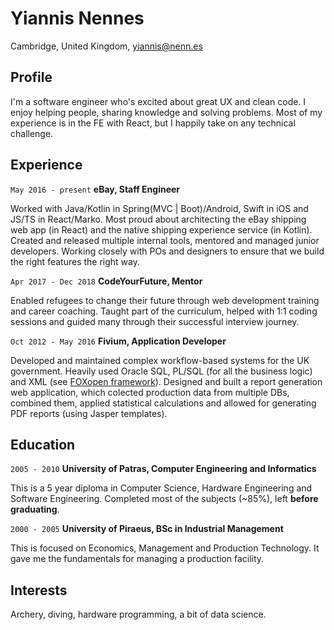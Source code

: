 # Yiannis Nennes
Cambridge, United Kingdom, [yiannis@nenn.es](mailto:yiannis@nenn.es)

## Profile
I'm a software engineer who's excited about great UX and clean code. I enjoy helping people, sharing knowledge and solving problems. Most of my experience is in the FE with React, but I happily take on any technical challenge.

## Experience

`May 2016 - present`
__eBay, Staff Engineer__

Worked with Java/Kotlin in Spring(MVC | Boot)/Android, Swift in iOS and JS/TS in React/Marko. Most proud about architecting the eBay shipping web app (in React) and the native shipping experience service (in Kotlin). Created and released multiple internal tools, mentored and managed junior developers. Working closely with POs and designers to ensure that we build the right features the right way.

`Apr 2017 - Dec 2018`
__CodeYourFuture, Mentor__

Enabled refugees to change their future through web development training and career coaching. Taught part of the curriculum, helped with 1:1 coding sessions and guided many through their successful interview journey.

`Oct 2012 - May 2016`
__Fivium, Application Developer__

Developed and maintained complex workflow-based systems for the UK government. Heavily used Oracle SQL, PL/SQL (for all the business logic) and XML (see [FOXopen framework](http://www.foxopen.net)). Designed and built a report generation web application, which colected production data from multiple DBs, combined them, applied statistical calculations and allowed for generating PDF reports (using Jasper templates).


## Education


`2005 - 2010`
__University of Patras, Computer Engineering and Informatics__

This is a 5 year diploma in Computer Science, Hardware Engineering and Software Engineering. Completed most of the subjects (~85%), left __before graduating__.

`2000 - 2005`
__University of Piraeus, BSc in Industrial Management__

This is focused on Economics, Management and Production Technology. It gave me the fundamentals for managing a production facility.


## Interests


Archery, diving, hardware programming, a bit of data science.

